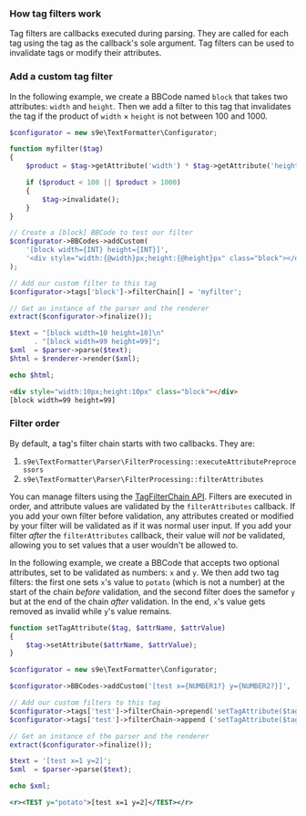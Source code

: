 ### How tag filters work

Tag filters are callbacks executed during parsing. They are called for each tag using the tag as the callback's sole argument. Tag filters can be used to invalidate tags or modify their attributes.


### Add a custom tag filter

In the following example, we create a BBCode named `block` that takes two attributes: `width` and `height`. Then we add a filter to this tag that invalidates the tag if the product of `width` × `height` is not between 100 and 1000.

```php
$configurator = new s9e\TextFormatter\Configurator;

function myfilter($tag)
{
	$product = $tag->getAttribute('width') * $tag->getAttribute('height');

	if ($product < 100 || $product > 1000)
	{
		$tag->invalidate();
	}
}

// Create a [block] BBCode to test our filter
$configurator->BBCodes->addCustom(
	'[block width={INT} height={INT}]',
	'<div style="width:{@width}px;height:{@height}px" class="block"></div>'
);

// Add our custom filter to this tag
$configurator->tags['block']->filterChain[] = 'myfilter';

// Get an instance of the parser and the renderer
extract($configurator->finalize());

$text = "[block width=10 height=10]\n"
      . "[block width=99 height=99]";
$xml  = $parser->parse($text);
$html = $renderer->render($xml);

echo $html;
```
```html
<div style="width:10px;height:10px" class="block"></div>
[block width=99 height=99]
```


### Filter order

By default, a tag's filter chain starts with two callbacks. They are:

 1. `s9e\TextFormatter\Parser\FilterProcessing::executeAttributePreprocessors`
 2. `s9e\TextFormatter\Parser\FilterProcessing::filterAttributes`

You can manage filters using the [TagFilterChain API](https://s9e.github.io/TextFormatter/api/s9e/TextFormatter/Configurator/Collections/TagFilterChain.html). Filters are executed in order, and attribute values are validated by the `filterAttributes` callback. If you add your own filter before validation, any attributes created or modified by your filter will be validated as if it was normal user input. If you add your filter *after* the `filterAttributes` callback, their value will *not* be validated, allowing you to set values that a user wouldn't be allowed to.

In the following example, we create a BBCode that accepts two optional attributes, set to be validated as numbers: `x` and `y`. We then add two tag filters: the first one sets `x`'s value to `potato` (which is not a number) at the start of the chain *before* validation, and the second filter does the samefor `y` but at the end of the chain *after* validation. In the end, `x`'s value gets removed as invalid while `y`'s value remains.

```php
function setTagAttribute($tag, $attrName, $attrValue)
{
	$tag->setAttribute($attrName, $attrValue);
}

$configurator = new s9e\TextFormatter\Configurator;

$configurator->BBCodes->addCustom('[test x={NUMBER1?} y={NUMBER2?}]', '');

// Add our custom filters to this tag
$configurator->tags['test']->filterChain->prepend('setTagAttribute($tag, "x", "potato")');
$configurator->tags['test']->filterChain->append ('setTagAttribute($tag, "y", "potato")');

// Get an instance of the parser and the renderer
extract($configurator->finalize());

$text = '[test x=1 y=2]';
$xml  = $parser->parse($text);

echo $xml;
```
```xml
<r><TEST y="potato">[test x=1 y=2]</TEST></r>
```
